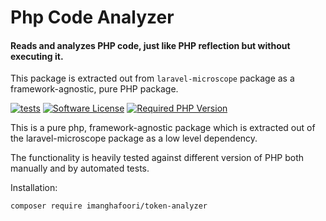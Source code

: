 # Php Code Analyzer

#### Reads and analyzes PHP code, just like PHP reflection but without executing it.

This package is extracted out from `laravel-microscope` package as a framework-agnostic, pure PHP package.

[![tests](https://github.com/imanghafoori1/php_token_analyzer/actions/workflows/tests.yml/badge.svg?branch=main)](https://github.com/imanghafoori1/php_token_analyzer/actions/workflows/tests.yml)
<a href="https://github.com/imanghafoori1/eloquent-mockery/blob/main/LICENSE"><img src="https://camo.githubusercontent.com/d885b3999bb863974fb67118174bb0402d089a89/68747470733a2f2f696d672e736869656c64732e696f2f62616467652f6c6963656e73652d4d49542d626c75652e7376673f7374796c653d726f756e642d737175617265" alt="Software License" data-canonical-src="https://img.shields.io/badge/license-MIT-blue.svg?style=round-square" style="max-width:100%;"></a>
<a href="https://packagist.org/packages/imanghafoori/php_token_analyzer" rel="nofollow"><img src="https://camo.githubusercontent.com/ff110760ba1d6de9119c4599aee70aa0d65137c1a8fcffe539912f723da66b9d/68747470733a2f2f696d672e736869656c64732e696f2f7061636b61676973742f7068702d762f696d616e676861666f6f72692f6c61726176656c2d6d6963726f73636f70653f636f6c6f723d253233383839324246267374796c653d666c61742d737175617265266c6f676f3d706870" alt="Required PHP Version" data-canonical-src="https://img.shields.io/packagist/php-v/imanghafoori/php_token_analyzer?color=%238892BF&amp;style=flat-square&amp;logo=php" style="max-width: 100%;"></a>

This is a pure php, framework-agnostic package which is extracted out of the laravel-microscope package as a low level dependency. 

The functionality is heavily tested against different version of PHP both manually and by automated tests.

Installation:

```
composer require imanghafoori/token-analyzer
```

